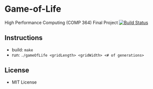 # Game-of-Life
High Performance Computing (COMP 364) Final Project
[![Build Status](https://travis-ci.org/chernandez7/Game-of-Life.svg?branch=master)](https://travis-ci.org/chernandez7/Game-of-Life)

## Instructions ##
 - build:
    `make`
 - run:
    `./gameOfLife <gridLength> <gridWidth> <# of generations>`

## License ##
 - MIT License
